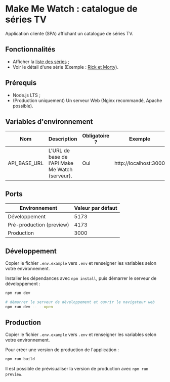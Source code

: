 # Make Me Watch : catalogue de séries TV

Application cliente (SPA) affichant un catalogue de séries TV.

## Fonctionnalités

- Afficher la [liste des séries](http://localhost:5173) ;
- Voir le détail d'une série (Exemple : [Rick et Morty](http://localhost:5173/tv-shows/216/rick-and-morty)).

## Prérequis

- Node.js LTS ;
- (Production uniquement) Un serveur Web (Nginx recommandé, Apache possible).

## Variables d'environnement

| Nom                 | Description                                     | Obligatoire ? | Exemple               |
|---------------------|-------------------------------------------------|---------------|-----------------------|
| API_BASE_URL        | L'URL de base de l'API Make Me Watch (serveur). | Oui           | http://localhost:3000 |

## Ports

| Environnement            | Valeur par défaut |
|--------------------------|-------------------|
| Développement            | 5173              |
| Pré-production (preview) | 4173              |
| Production               | 3000              |

## Développement

Copier le fichier `.env.example` vers `.env` et renseigner les variables selon votre environnement.

Installer les dépendances avec `npm install`, puis démarrer le serveur de développement :

```bash
npm run dev

# démarrer le serveur de développement et ouvrir le navigateur web
npm run dev -- --open
```

## Production

Copier le fichier `.env.example` vers `.env` et renseigner les variables selon votre environnement.

Pour créer une version de production de l'application :

```bash
npm run build
```

Il est possible de prévisualiser la version de production avec `npm run preview`.
